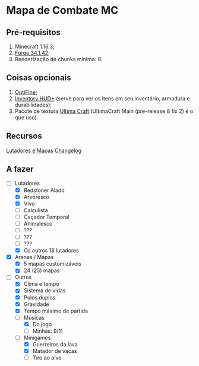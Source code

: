 # Mapa de Combate MC
 
## Pré-requisitos

1. Minecraft 1.16.3;
1. [Forge 34.1.42](http://files.minecraftforge.net/maven/net/minecraftforge/forge/index_1.16.3.html);
2. Renderização de chunks mínima: 8.

## Coisas opcionais

1. [OptiFine](https://optifine.net/downloads);
2. [Inventory HUD+](https://www.curseforge.com/minecraft/mc-mods/inventory-hud-forge/files/all) (serve para ver os itens em seu inventário, armadura e durabilidades);
3. Pacote de textura [Ultima Craft](https://www.curseforge.com/minecraft/texture-packs/ultimacraft/files/all) (UltimaCraft Main (pre-release 8 fix 2) é o que uso).

## Recursos

[Lutadores e Mapas](./Lutadores%20e%20Mapas.md)
[Changelog](./Changelog.md)

## A fazer

- [ ] Lutadores
  - [X] Redstoner Alado
  - [x] Arvoresco
  - [x] Vivo
  - [ ] Calculista
  - [ ] Caçador Temporal
  - [ ] Animalesco
  - [ ] ???
  - [ ] ???
  - [ ] ???
  - [x] Os outros 18 lutadores
- [x] Arenas / Mapas
  - [x] 5 mapas customizáveis
  - [x] 24 (25) mapas
- [ ] Outros
  - [x] Clima e tempo
  - [x] Sistema de vidas
  - [x] Pulos duplos
  - [x] Gravidade
  - [x] Tempo máximo de partida
  - [ ] Músicas
    - [x] Do jogo
    - [ ] Minhas: 9/11
  - [ ] Minigames
    - [x] Guerreiros da lava
    - [x] Matador de vacas
    - [ ] Tiro ao alvo
